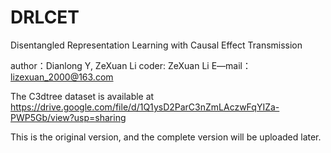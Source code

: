 # DRLCET
Disentangled Representation Learning with Causal Effect Transmission

author：Dianlong Y, ZeXuan Li coder: ZeXuan Li E—mail：lizexuan_2000@163.com

The C3dtree dataset is available at https://drive.google.com/file/d/1Q1ysD2ParC3nZmLAczwFqYIZa-PWP5Gb/view?usp=sharing

This is the original version, and the complete version will be uploaded later.
